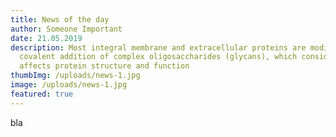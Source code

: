 ```yaml
---
title: News of the day
author: Someone Important
date: 21.05.2019
description: Most integral membrane and extracellular proteins are modified by
  covalent addition of complex oligosaccharides (glycans), which considerably
  affects protein structure and function
thumbImg: /uploads/news-1.jpg
image: /uploads/news-1.jpg
featured: true
---
```

bla
